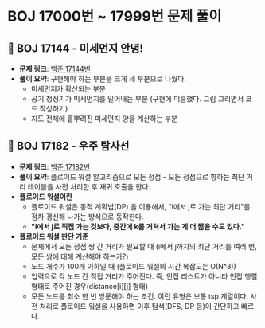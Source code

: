 # BOJ 17000번 ~ 17999번 문제 풀이

## 📌 BOJ 17144 - 미세먼지 안녕!
- **문제 링크**: [백준 17144번](https://www.acmicpc.net/problem/17144)
- **풀이 요약**: 구현해야 하는 부분을 크게 세 부분으로 나눴다.
  - 미세먼지가 확산되는 부분
  - 공기 청정기가 미세먼지를 밀어내는 부분 (구현에 미흡했다. 그림 그리면서 코드 작성하기)
  - 지도 전체에 흩뿌려진 미세먼지 양을 계산하는 부분

## 📌 BOJ 17182 - 우주 탐사선
- **문제 링크**: [백준 17182번](https://www.acmicpc.net/problem/17182)
- **풀이 요약**: 플로이드 워셜 알고리즘으로 모든 정점 - 모든 정점으로 향하는 최단 거리 테이블을 사전 처리한 후 재귀 호출을 한다.
- **플로이드 워셜이란**
  - 플로이드 워셜은 동적 계획법(DP) 을 이용해서, "i에서 j로 가는 최단 거리"를 점차 갱신해 나가는 방식으로 동작한다.
  - **"i에서 j로 직접 가는 것보다, 중간에 k를 거쳐서 가는 게 더 짧을 수도 있다."**
- **플로이드 워셜 판단 기준**
  - 문제에서 모든 정점 쌍 간 거리가 필요할 때 (i에서 j까지의 최단 거리를 여러 번, 모든 쌍에 대해 계산해야 하는가?)
  - 노드 개수가 100개 이하일 때 (플로이드 워셜의 시간 복잡도는 O(N^3))
  - 입력으로 각 노드 간 직접 거리가 주어진다. 즉, 인접 리스트가 아니라 인접 행렬 형태로 주어진 경우(distance[i][j] 형태)
  - 모든 노드를 최소 한 번 방문해야 하는 조건. 이런 유형은 보통 tsp 계열이다. 사전 처리로 플로이드 워셜을 사용하면 이후 탐색(DFS, DP 등)이 간단하고 빠르다.